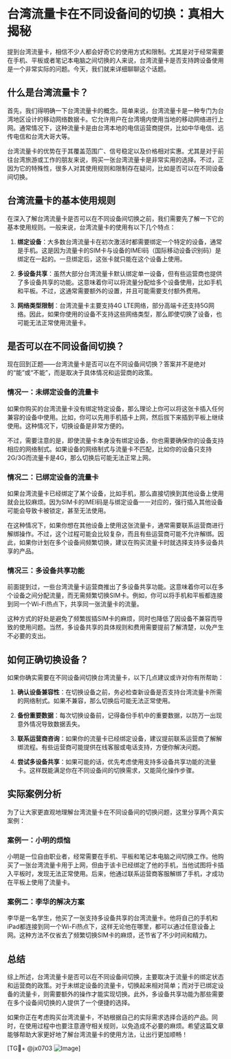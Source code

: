 # 台湾流量卡在不同设备间的切换：真相大揭秘

提到台湾流量卡，相信不少人都会好奇它的使用方式和限制。尤其是对于经常需要在手机、平板或者笔记本电脑之间切换的人来说，台湾流量卡是否支持跨设备使用是一个非常实际的问题。今天，我们就来详细聊聊这个话题。

## 什么是台湾流量卡？

首先，我们得明确一下台湾流量卡的概念。简单来说，台湾流量卡是一种专门为台湾地区设计的移动网络数据卡。它允许用户在台湾境内使用当地的移动网络进行上网。通常情况下，这种流量卡是由台湾本地的电信运营商提供，比如中华电信、远传电信和台湾大哥大等。

台湾流量卡的优势在于其覆盖范围广、信号稳定以及价格相对实惠。尤其是对于前往台湾旅游或工作的朋友来说，购买一张台湾流量卡是非常实用的选择。不过，正因为它的特殊性，很多人对其使用规则和限制存在疑问，比如是否可以在不同设备间切换。

## 台湾流量卡的基本使用规则

在深入了解台湾流量卡是否可以在不同设备间切换之前，我们需要先了解一下它的基本使用规则。一般来说，台湾流量卡的使用有以下几个特点：

1. **绑定设备**：大多数台湾流量卡在初次激活时都需要绑定一个特定的设备，通常是手机。这是因为流量卡的SIM卡与设备的IMEI码（国际移动设备识别码）是绑定在一起的。一旦绑定后，这张卡就只能在这个设备上使用。
   
2. **多设备共享**：虽然大部分台湾流量卡默认绑定单一设备，但有些运营商也提供了多设备共享的功能。这意味着你可以将流量分配给多个设备使用，比如手机和平板。不过，这通常需要额外的设置，并且可能需要支付额外费用。

3. **网络类型限制**：台湾流量卡主要支持4G LTE网络，部分高端卡还支持5G网络。因此，如果你使用的设备不支持这些网络类型，那么即使切换了设备，也可能无法正常使用流量卡。

## 是否可以在不同设备间切换？

现在回到正题——台湾流量卡是否可以在不同设备间切换？答案并不是绝对的“能”或“不能”，而是取决于具体情况和运营商的政策。

### 情况一：未绑定设备的流量卡

如果你购买的台湾流量卡没有绑定特定设备，那么理论上你可以将这张卡插入任何兼容的设备中使用。比如，你可以先用手机插卡上网，然后拔下来插到平板上继续使用。这种情况下，切换设备是非常方便的。

不过，需要注意的是，即使流量卡本身没有绑定设备，你也需要确保你的设备支持相应的网络制式。如果设备的网络制式与流量卡不匹配，比如你的设备只支持2G/3G而流量卡是4G，那么切换后可能无法正常上网。

### 情况二：已绑定设备的流量卡

如果台湾流量卡已经绑定了某个设备，比如手机，那么直接切换到其他设备上使用就会比较麻烦。因为SIM卡的IMEI码是与绑定设备一一对应的，强行插入其他设备可能会导致卡被锁定，甚至无法使用。

在这种情况下，如果你想在其他设备上使用这张流量卡，通常需要联系运营商进行解绑操作。不过，这个过程可能会比较复杂，而且有些运营商可能不允许解绑。因此，如果你计划在多个设备间频繁切换，建议在购买流量卡时就选择支持多设备共享的产品。

### 情况三：多设备共享功能

前面提到过，一些台湾流量卡运营商推出了多设备共享功能。这意味着你可以在多个设备之间分配流量，而无需频繁切换SIM卡。例如，你可以将手机和平板都连接到同一个Wi-Fi热点下，共享同一张流量卡的流量。

这种方式的好处是避免了频繁拔插SIM卡的麻烦，同时也降低了因设备不兼容而导致的使用问题。当然，多设备共享的具体规则和费用需要提前了解清楚，以免产生不必要的支出。

## 如何正确切换设备？

如果你确实需要在不同设备间切换台湾流量卡，以下几点建议或许对你有所帮助：

1. **确认设备兼容性**：在切换设备之前，务必检查新设备是否支持台湾流量卡所需的网络制式。如果不兼容，那么切换后可能无法正常使用。

2. **备份重要数据**：每次切换设备前，记得备份手机中的重要数据，以防万一出现意外情况导致数据丢失。

3. **联系运营商咨询**：如果你的流量卡已经绑定设备，建议提前联系运营商了解解绑流程。有些运营商可能提供在线客服或电话支持，方便你解决问题。

4. **尝试多设备共享**：如果可能的话，优先考虑使用支持多设备共享功能的流量卡。这样既能满足你在不同设备间的切换需求，又能简化操作步骤。

## 实际案例分析

为了让大家更直观地理解台湾流量卡在不同设备间的切换问题，这里分享两个真实案例：

### 案例一：小明的烦恼

小明是一位自由职业者，经常需要在手机、平板和笔记本电脑之间切换工作。他购买了一张台湾流量卡用于上网，但由于该卡已经绑定了他的手机，当他试图将卡插入平板时，发现无法正常使用。后来，他通过联系运营商客服解绑了手机，才成功在平板上使用了流量卡。

### 案例二：李华的解决方案

李华是一名学生，他买了一张支持多设备共享的台湾流量卡。他将自己的手机和iPad都连接到同一个Wi-Fi热点下，这样无论他在哪里，都可以通过任意设备上网。这种方法不仅省去了频繁切换SIM卡的麻烦，还节省了不少时间和精力。

## 总结

综上所述，台湾流量卡是否可以在不同设备间切换，主要取决于流量卡的绑定状态和运营商的政策。对于未绑定设备的流量卡，切换起来相对简单；而对于已绑定设备的流量卡，则需要额外的操作才能实现切换。此外，多设备共享功能为那些需要在多个设备间切换的人提供了一个便捷的选择。

如果你正在考虑购买台湾流量卡，不妨根据自己的实际需求选择合适的产品。同时，在使用过程中也要注意遵守相关规则，以免造成不必要的麻烦。希望这篇文章能够帮助大家更好地了解台湾流量卡的使用方法，让出行更加顺畅！

[TG💪+ @jx0703 ![Image](https://github.com/user-attachments/assets/dbca1d08-cadb-493c-b0ec-ad6f7a83f270)]